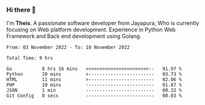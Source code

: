 ### Hi there 👋

I'm <b>Theis</b>. A passionate software developer from Jayapura, Who is currently focusing on Web platform development. Experience in Python Web Framework and Back end development using Golang.

 
 <!--START_SECTION:waka-->

```text
From: 03 November 2022 - To: 10 November 2022

Total Time: 9 hrs

Go           8 hrs 16 mins   >>>>>>>>>>>>>>>>>>>>>>>--   91.97 %
Python       20 mins         >------------------------   03.73 %
HTML         11 mins         >------------------------   02.06 %
PHP          10 mins         -------------------------   01.87 %
JSON         1 min           -------------------------   00.32 %
Git Config   0 secs          -------------------------   00.03 %
```

<!--END_SECTION:waka-->
